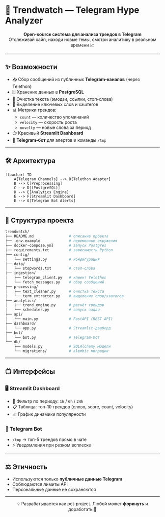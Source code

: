 # 🚀 Trendwatch — Telegram Hype Analyzer

<p align="center">
  <b>Open-source система для анализа трендов в Telegram</b><br>
  Отслеживай хайп, находи новые темы, смотри аналитику в реальном времени 📈
</p>


---

## ✨ Возможности
- 📥 Сбор сообщений из публичных **Telegram-каналов** (через Telethon)
- 🗄 Хранение данных в **PostgreSQL**
- 🧹 Очистка текста (эмодзи, ссылки, стоп-слова)
- 🔎 Выделение ключевых слов и хэштегов
- 📊 Метрики трендов:
  - `count` — количество упоминаний
  - `velocity` — скорость роста
  - `novelty` — новые слова за период
- 📺 Красивый **Streamlit Dashboard**
- 🤖 **Telegram-бот** для алертов и команды `/top`

---

## 🛠 Архитектура
```mermaid
flowchart TD
    A[Telegram Channels] --> B[Telethon Adapter]
    B --> C[Preprocessing]
    C --> D[(PostgreSQL)]
    D --> E[Analytics Engine]
    E --> F[Streamlit Dashboard]
    E --> G[Telegram Bot Alerts]
```

---

## 📂 Структура проекта
```bash
trendwatch/
├── README.md                # описание проекта
├── .env.example             # переменные окружения
├── docker-compose.yml       # запуск Postgres
├── requirements.txt         # зависимости Python
├── config/
│   └── settings.py          # конфигурация
├── data/
│   └── stopwords.txt        # стоп-слова
├── ingestion/
│   ├── telegram_client.py   # клиент Telethon
│   └── fetch_messages.py    # сбор сообщений
├── processing/
│   ├── text_cleaner.py      # очистка текста
│   └── term_extractor.py    # выделение слов/хэштегов
├── analytics/
│   ├── trend_engine.py      # расчёт трендов
│   └── scheduler.py         # запуск задач
├── api/
│   └── main.py              # FastAPI (REST API)
├── dashboard/
│   └── app.py               # Streamlit-дэшборд
├── bot/
│   └── bot.py               # Telegram-бот
└── db/
    ├── models.py            # SQLAlchemy модели
    └── migrations/          # alembic миграции
```

---


## 📺 Интерфейсы

### 🖥 Streamlit Dashboard
- 🔎 Фильтр по периоду: `1h` / `6h` / `24h`
- 📋 Таблица: топ-10 трендов (слово, score, count, velocity)
- 📈 График динамики популярности

### 🤖 Telegram Bot
- `/top` → топ-5 трендов прямо в чате
- ⚡ Уведомления при резком всплеске

---

## ⚖️ Этичность
- Используются только **публичные данные Telegram**
- Соблюдаются лимиты API
- Персональные данные не сохраняются

---

<p align="center">
  💡 Разрабатывается как pet-project. Любой может <b>форкнуть</b> и доработать 🚀
</p>